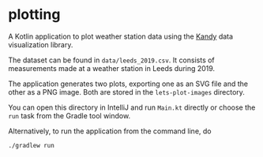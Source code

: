 # plotting

A Kotlin application to plot weather station data using the [Kandy][kan]
data visualization library.

The dataset can be found in `data/leeds_2019.csv`. It consists of
measurements made at a weather station in Leeds during 2019.

The application generates two plots, exporting one as an SVG file and
the other as a PNG image. Both are stored in the `lets-plot-images`
directory.

You can open this directory in IntelliJ and run `Main.kt` directly or
choose the `run` task from the Gradle tool window.

Alternatively, to run the application from the command line, do

    ./gradlew run

[kan]: https://kotlin.github.io/kandy/
